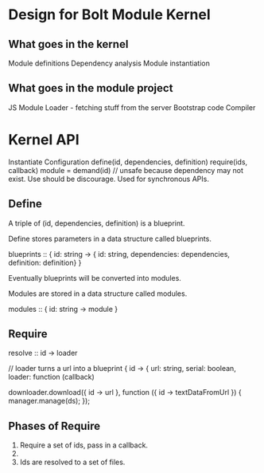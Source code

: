 Design for Bolt Module Kernel
=============================

What goes in the kernel
-----------------------
Module definitions
Dependency analysis
Module instantiation

What goes in the module project
-------------------------------
JS Module Loader - fetching stuff from the server
Bootstrap code
Compiler

Kernel API
==========

Instantiate
Configuration
define(id, dependencies, definition)
require(ids, callback)
module = demand(id)  // unsafe because dependency may not exist. Use should be discourage. Used for synchronous APIs.

Define
------
A triple of (id, dependencies, definition) is a blueprint.

Define stores parameters in a data structure called blueprints.

blueprints :: { id: string -> { id: string, dependencies: dependencies, definition: definition} }

Eventually blueprints will be converted into modules.

Modules are stored in a data structure called modules.

modules :: { id: string -> module }


Require
-------
resolve :: id -> loader

// loader turns a url into a blueprint
{ id -> { url: string, serial: boolean, loader: function (callback)

downloader.download({ id -> url }, function ({ id -> textDataFromUrl }) {
    manager.manage(ds);
});


Phases of Require
-----------------

1. Require a set of ids, pass in a callback.
2. 
3. Ids are resolved to a set of files.
